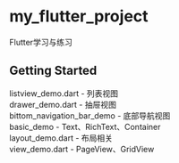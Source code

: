 # my_flutter_project

Flutter学习与练习

## Getting Started

listview_demo.dart - 列表视图<br/>
drawer_demo.dart - 抽屉视图<br/>
bittom_navigation_bar_demo - 底部导航视图<br/>
basic_demo - Text、RichText、Container<br/>
layout_demo.dart - 布局相关<br/>
view_demo.dart - PageView、GridView<br/>
